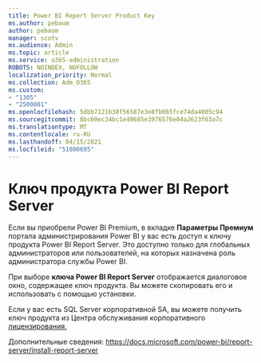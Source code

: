 ```yaml
---
title: Power BI Report Server Product Key
ms.author: pebaum
author: pebaum
manager: scotv
ms.audience: Admin
ms.topic: article
ms.service: o365-administration
ROBOTS: NOINDEX, NOFOLLOW
localization_priority: Normal
ms.collection: Adm_O365
ms.custom:
- "1305"
- "2500001"
ms.openlocfilehash: 5dbb7121638f56587e3e8fb065fce74da4005c94
ms.sourcegitcommit: 8bc60ec34bc1e40685e3976576e04a2623f63a7c
ms.translationtype: MT
ms.contentlocale: ru-RU
ms.lasthandoff: 04/15/2021
ms.locfileid: "51800695"
---
```

# <a name="power-bi-report-server-product-key"></a>Ключ продукта Power BI Report Server

Если вы приобрели Power BI Premium, в вкладке **Параметры Премиум** портала администрирования Power BI у вас есть доступ к ключу продукта Power BI Report Server. Это доступно только для глобальных администраторов или пользователей, на которых назначена роль администратора службы Power BI.

При выборе **ключа Power BI Report Server** отображается диалоговое окно, содержащее ключ продукта. Вы можете скопировать его и использовать с помощью установки.

Если у вас есть SQL Server корпоративной SA, вы можете получить ключ продукта из Центра обслуживания корпоративного [лицензирования.](https://www.microsoft.com/Licensing/servicecenter/)

Дополнительные сведения: https://docs.microsoft.com/power-bi/report-server/install-report-server
